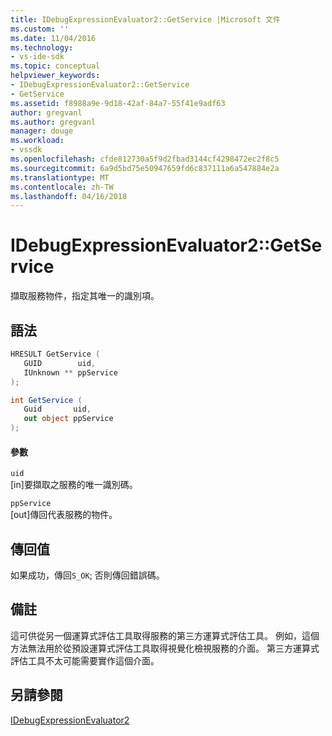 ```yaml
---
title: IDebugExpressionEvaluator2::GetService |Microsoft 文件
ms.custom: ''
ms.date: 11/04/2016
ms.technology:
- vs-ide-sdk
ms.topic: conceptual
helpviewer_keywords:
- IDebugExpressionEvaluator2::GetService
- GetService
ms.assetid: f8988a9e-9d18-42af-84a7-55f41e9adf63
author: gregvanl
ms.author: gregvanl
manager: douge
ms.workload:
- vssdk
ms.openlocfilehash: cfde812730a5f9d2fbad3144cf4298472ec2f8c5
ms.sourcegitcommit: 6a9d5bd75e50947659fd6c837111a6a547884e2a
ms.translationtype: MT
ms.contentlocale: zh-TW
ms.lasthandoff: 04/16/2018
---
```

# <a name="idebugexpressionevaluator2getservice"></a>IDebugExpressionEvaluator2::GetService
擷取服務物件，指定其唯一的識別項。  
  
## <a name="syntax"></a>語法  
  
```cpp  
HRESULT GetService (  
   GUID        uid,  
   IUnknown ** ppService  
);  
```  
  
```csharp  
int GetService (  
   Guid       uid,  
   out object ppService  
);  
```  
  
#### <a name="parameters"></a>參數  
 `uid`  
 [in]要擷取之服務的唯一識別碼。  
  
 `ppService`  
 [out]傳回代表服務的物件。  
  
## <a name="return-value"></a>傳回值  
 如果成功，傳回`S_OK`; 否則傳回錯誤碼。  
  
## <a name="remarks"></a>備註  
 這可供從另一個運算式評估工具取得服務的第三方運算式評估工具。 例如，這個方法無法用於從預設運算式評估工具取得視覺化檢視服務的介面。 第三方運算式評估工具不太可能需要實作這個介面。  
  
## <a name="see-also"></a>另請參閱  
 [IDebugExpressionEvaluator2](../../../extensibility/debugger/reference/idebugexpressionevaluator2.md)